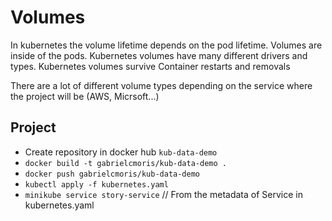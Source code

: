 # Volumes

In kubernetes the volume lifetime depends on the pod lifetime. Volumes are inside of the pods.
Kubernetes volumes have many different drivers and types.
Kubernetes volumes survive Container restarts and removals

There are a lot of different volume types depending on the service where the project will be (AWS, Micrsoft...)

## Project

- Create repository in docker hub `kub-data-demo`
- `docker build -t gabrielcmoris/kub-data-demo .`
- `docker push gabrielcmoris/kub-data-demo`
- `kubectl apply -f kubernetes.yaml`
- `minikube service story-service` // From the metadata of Service in kubernetes.yaml
